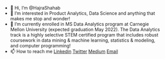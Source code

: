- 👋 Hi, I’m @HajraShahab
- 👀 I’m interested in Product Analytics, Data Science and anything that makes me stop and wonder!
- 🌱 I’m currently enrolled in MS Data Analytics program at Carnegie Mellon University (expected graduation May 2022). The Data Analytics track is a highly selective STEM certified program that includes robust coursework in data mining & machine learning, statistics & modeling, and computer programming!
- 📫 How to reach me 
[Linkedin](https://www.linkedin.com/in/hajrashahab/)
[Twitter](https://twitter.com/HajraShahab)
[Medium](https://hajrashahab.medium.com/)
[Email](hajrashahab05@gmail.com)

<!---
HajraShahab/HajraShahab is a ✨ special ✨ repository because its `README.md` (this file) appears on your GitHub profile.
You can click the Preview link to take a look at your changes.
--->
